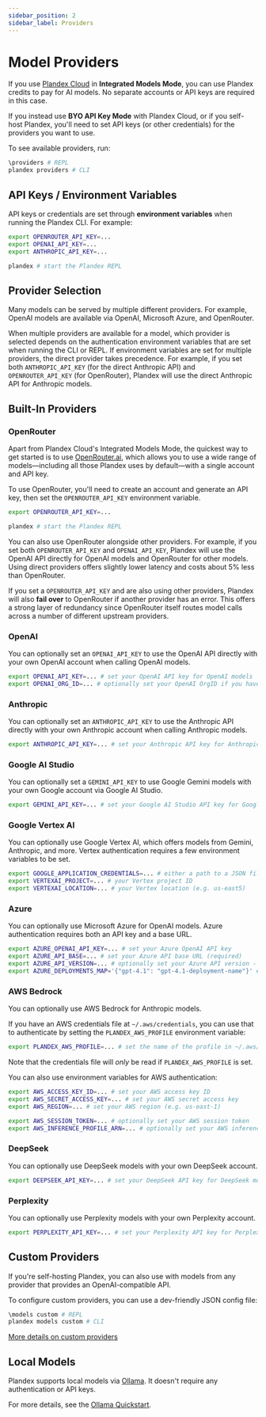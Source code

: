```yaml
---
sidebar_position: 2
sidebar_label: Providers
---
```


# Model Providers

If you use [Plandex Cloud](../hosting/cloud.md) in **Integrated Models Mode**, you can use Plandex credits to pay for AI models. No separate accounts or API keys are required in this case.

If you instead use **BYO API Key Mode** with Plandex Cloud, or if you self-host Plandex, you'll need to set API keys (or other credentials) for the providers you want to use.

To see available providers, run:

```bash
\providers # REPL
plandex providers # CLI
```

## API Keys / Environment Variables

API keys or credentials are set through **environment variables** when running the Plandex CLI. For example:

```bash
export OPENROUTER_API_KEY=...
export OPENAI_API_KEY=...
export ANTHROPIC_API_KEY=...

plandex # start the Plandex REPL
```

## Provider Selection

Many models can be served by multiple different providers. For example, OpenAI models are available via OpenAI, Microsoft Azure, and OpenRouter.

When multiple providers are available for a model, which provider is selected depends on the authentication environment variables that are set when running the CLI or REPL. If environment variables are set for multiple providers, the direct provider takes precedence. For example, if you set both `ANTHROPIC_API_KEY` (for the direct Anthropic API) and `OPENROUTER_API_KEY` (for OpenRouter), Plandex will use the direct Anthropic API for Anthropic models.

## Built-In Providers

### OpenRouter

Apart from Plandex Cloud's Integrated Models Mode, the quickest way to get started is to use [OpenRouter.ai](https://openrouter.ai/), which allows you to use a wide range of models—including all those Plandex uses by default—with a single account and API key.

To use OpenRouter, you'll need to create an account and generate an API key, then set the `OPENROUTER_API_KEY` environment variable.

```bash
export OPENROUTER_API_KEY=...

plandex # start the Plandex REPL
```

You can also use OpenRouter alongside other providers. For example, if you set both `OPENROUTER_API_KEY` and `OPENAI_API_KEY`, Plandex will use the OpenAI API directly for OpenAI models and OpenRouter for other models. Using direct providers offers slightly lower latency and costs about 5% less than OpenRouter.

If you set a `OPENROUTER_API_KEY` and are also using other providers, Plandex will also **fail over** to OpenRouter if another provider has an error. This offers a strong layer of redundancy since OpenRouter itself routes model calls across a number of different upstream providers.

### OpenAI

You can optionally set an `OPENAI_API_KEY` to use the OpenAI API directly with your own OpenAI account when calling OpenAI models.

```bash
export OPENAI_API_KEY=... # set your OpenAI API key for OpenAI models
export OPENAI_ORG_ID=... # optionally set your OpenAI OrgID if you have multiple orgs
```

### Anthropic

You can optionally set an `ANTHROPIC_API_KEY` to use the Anthropic API directly with your own Anthropic account when calling Anthropic models.

```bash
export ANTHROPIC_API_KEY=... # set your Anthropic API key for Anthropic models
```

### Google AI Studio

You can optionally set a `GEMINI_API_KEY` to use Google Gemini models with your own Google account via Google AI Studio.

```bash
export GEMINI_API_KEY=... # set your Google AI Studio API key for Google Gemini models
```

### Google Vertex AI

You can optionally use Google Vertex AI, which offers models from Gemini, Anthropic, and more. Vertex authentication requires a few environment variables to be set.

```bash
export GOOGLE_APPLICATION_CREDENTIALS=... # either a path to a JSON file, the JSON itself as a string, or the base64 encoded JSON
export VERTEXAI_PROJECT=... # your Vertex project ID
export VERTEXAI_LOCATION=... # your Vertex location (e.g. us-east5)
```

### Azure

You can optionally use Microsoft Azure for OpenAI models. Azure authentication requires both an API key and a base URL.

```bash
export AZURE_OPENAI_API_KEY=... # set your Azure OpenAI API key
export AZURE_API_BASE=... # set your Azure API base URL (required)
export AZURE_API_VERSION=... # optionally set your Azure API version - defaults to 2025-04-01-preview
export AZURE_DEPLOYMENTS_MAP='{"gpt-4.1": "gpt-4.1-deployment-name"}' # optionally set a map of model names to deployment names with a JSON object (only needed if deployment names are different from model names)
```

### AWS Bedrock

You can optionally use AWS Bedrock for Anthropic models.

If you have an AWS credentials file at `~/.aws/credentials`, you can use that to authenticate by setting the `PLANDEX_AWS_PROFILE` environment variable:

```bash
export PLANDEX_AWS_PROFILE=... # set the name of the profile in ~/.aws/credentials to use
```

Note that the credentials file will _only_ be read if `PLANDEX_AWS_PROFILE` is set.

You can also use environment variables for AWS authentication:

```bash
export AWS_ACCESS_KEY_ID=... # set your AWS access key ID
export AWS_SECRET_ACCESS_KEY=... # set your AWS secret access key
export AWS_REGION=... # set your AWS region (e.g. us-east-1)

export AWS_SESSION_TOKEN=... # optionally set your AWS session token
export AWS_INFERENCE_PROFILE_ARN=... # optionally set your AWS inference profile ARN
```

### DeepSeek

You can optionally use DeepSeek models with your own DeepSeek account.

```bash
export DEEPSEEK_API_KEY=... # set your DeepSeek API key for DeepSeek models
```

### Perplexity

You can optionally use Perplexity models with your own Perplexity account.

```bash
export PERPLEXITY_API_KEY=... # set your Perplexity API key for Perplexity models
```

## Custom Providers

If you're self-hosting Plandex, you can also use with models from any provider that provides an OpenAI-compatible API.

To configure custom providers, you can use a dev-friendly JSON config file:

```bash
\models custom # REPL
plandex models custom # CLI
```

[More details on custom providers](./custom-models.md)

## Local Models

Plandex supports local models via [Ollama](https://ollama.com/). It doesn't require any authentication or API keys.
 
For more details, see the [Ollama Quickstart](./ollama.md).